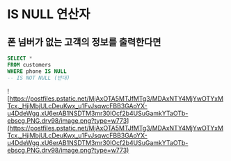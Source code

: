 # IS NULL 연산자

## **폰 넘버가 없는 고객의 정보를 출력한다면**

```sql
SELECT *
FROM customers
WHERE phone IS NULL
-- IS NOT NULL (반대)
```

![https://postfiles.pstatic.net/MjAxOTA5MTJfMTg3/MDAxNTY4MjYwOTYxMTcx._HjiMbjULcDeuKwx_u1FvJsqwcFBB3GAoYX-u4DdeWgg.xU6erAB1NSDTM3mr30lOcf2b4USuGamkYTaOTb-ebscg.PNG.drv98/image.png?type=w773](https://postfiles.pstatic.net/MjAxOTA5MTJfMTg3/MDAxNTY4MjYwOTYxMTcx._HjiMbjULcDeuKwx_u1FvJsqwcFBB3GAoYX-u4DdeWgg.xU6erAB1NSDTM3mr30lOcf2b4USuGamkYTaOTb-ebscg.PNG.drv98/image.png?type=w773)
